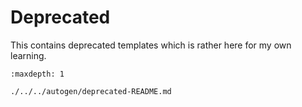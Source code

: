 # Deprecated

This contains deprecated templates which is rather here for my own learning.

```{toctree}
:maxdepth: 1

./../../autogen/deprecated-README.md
```
